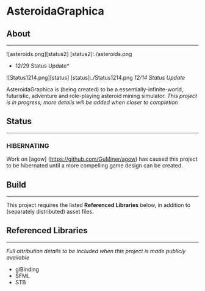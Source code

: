 # AsteroidaGraphica
## About
--------------------

![asteroids.png][status2]
[status2]:./asteroids.png
* 12/29 Status Update*

![Status1214.png][status]
[status]:./Status1214.png
*12/14 Status Update*

AsteroidaGraphica is (being created) to be a essentially-infinite-world, futuristic, adventure and role-playing asteroid mining simulator.
*This project is in progress; more details will be added when closer to completion*

## Status
-------------------
### HIBERNATING 

Work on [agow] (https://github.com/GuMiner/agow) has caused this project to be hibernated until a more compelling game design can be created.

## Build
--------
This project requires the listed **Referenced Libraries** below, in addition to (separately distributed) asset files.

## Referenced Libraries
---------------------
*Full attribution details to be included when this project is made publicly available*
* glBinding
* SFML
* STB